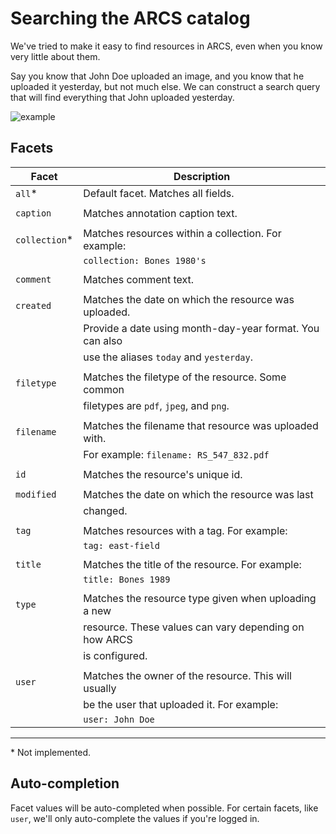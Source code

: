 Searching the ARCS catalog
==========================
We've tried to make it easy to find resources in ARCS, even when you
know very little about them. 

Say you know that John Doe uploaded an image, and you know that he 
uploaded it yesterday, but not much else. We can construct a search 
query that will find everything that John uploaded yesterday.

![example](http://arcs.dev.cal.msu.edu/img/docs/search-example.png)

Facets
------

Facet         | Description
------------- | -----------------------------------------------------
`all`\*       | Default facet. Matches all fields.
              |
`caption`     | Matches annotation caption text.
              |
`collection`\*| Matches resources within a collection. For example:
              | `collection: Bones 1980's`
              |
`comment`     | Matches comment text.
              |
`created`     | Matches the date on which the resource was uploaded.
              | Provide a date using month-day-year format. You can also 
              | use the aliases `today` and `yesterday`.
              | 
`filetype`    | Matches the filetype of the resource. Some common
              | filetypes are `pdf`, `jpeg`, and `png`.
              |
`filename`    | Matches the filename that resource was uploaded with.
              | For example: `filename: RS_547_832.pdf`
              |
`id`          | Matches the resource's unique id.
              |
`modified`    | Matches the date on which the resource was last 
              | changed. 
              |
`tag`         | Matches resources with a tag. For example: 
              | `tag: east-field`
              |
`title`       | Matches the title of the resource. For example:
              | `title: Bones 1989`
              |
`type`        | Matches the resource type given when uploading a new
              | resource. These values can vary depending on how ARCS
              | is configured.
              |
`user`        | Matches the owner of the resource. This will usually
              | be the user that uploaded it. For example:
              | `user: John Doe`
   
---
\* Not implemented.

Auto-completion
---------------
Facet values will be auto-completed when possible. For certain facets,
like `user`, we'll only auto-complete the values if you're logged in.
